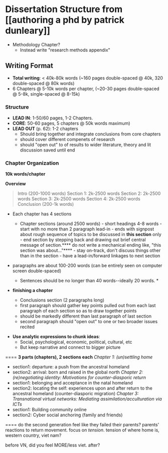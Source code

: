 # Dissertation Structure from [[authoring a phd by patrick dunleary]]

* Methodology Chapter?
	* Instead write "research methods appendix" 

## Writing Format 
- **Total writing**: < 40k-80k words (~160 pages double-spaced @ 40k, 320 double-spaced  @ 80k words)
- 6 Chapters @ 5-10k words per chapter, (~20-30 pages double-spaced @ 5-8k, single-spaced @ 8-15k) 


###  Structure
* **LEAD IN**: 1-50/60 pages, 1-2 Chapters.
* **CORE**: 50-60 pages, 5 chapters @ 50k words maximum)
* **LEAD OUT** (p. 62): 1-2 chapters
	* Should bring together and integrate conclusions from core chapters
	* should cover different compenets of research
	* should "open out" to of results to wider literature, theory and lit discussion saved until end

### Chapter Organization
**10k words/chapter**

**Overview**
> Intro (200-1000 words)
> Section 1: 2k-2500 words
> Section 2: 2k-2500 words
> Section 3: 2k-2500 words
> Section 4: 2k-2500 words
> Conclusion (200-1k words)


- Each chapter has 4 sections
	- Chapter sections (around 2500 words)
			- short headings 4-8 words
			- start with no more than 2 paragraph lead-in
				- ends with signpost about rough sequence of topics to be discussed in **this section** only
				- end section by stepping back and drawing out brief central message of section.**** do not write a mechanical ending like, "this section was about..."****
				- stay on-track, don't discuss things other than in the section
				- have a lead-in/forward linkages to next section
- paragraphs are about 100-200 words (can be entirely seen on computer screen double-spaced)
	- Sentences should be no longer than 40 words--ideally 20 words. *

- **finishing a chapter**
	- Conclusions section (2 paragraphs long)
	- first paragraph should gather key points pulled out from each last paragraph of each section so as to draw together points
	- should be markedly different than last paragraph of last section
	- second paragraph should "open out" to one or two broader issues recited

* **Use analytic expressions to chunk ideas**:
	* Social, psychological, economic, political, cultural, etc
	* But keep narrative and connect to bigger picture

====
**3 parts (chapters), 2 sections each**
*Chapter 1: (un)settling home*
* section1: departure: a push from the ancestral homeland 
* section2: arrival: born and raised in the global north 
*Chapter 2: (re)negotiating identity: Motivations for counter-diasporic return*
* section1: belonging and acceptance in the natal homeland
* section2: locating the self: experiences upon and after return to the ancestral homeland (counter-diasporic migration)
*Chapter 3: Transnational virtual networks: Mediating assimilation/acculturation via ICTs*
* section1: Building community online
* section2: Cyber social anchoring (family and friends)

====
do the second generation feel like they failed their parents? parents' reactions to return movement. focus on _tension_. tension of where home is, western country, viet nam?

before VN, did you feel MORE/less viet. after?